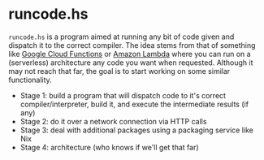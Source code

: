 runcode.hs
============

`runcode.hs` is a program aimed at running any bit of code given and dispatch it to the correct compiler. The idea stems from that of something like [Google Cloud Functions]() or [Amazon Lambda]() where you can run on a (serverless) architecture any code you want when requested. Although it may not reach that far, the goal is to start working on some similar functionality.

* Stage 1: build a program that will dispatch code to it's correct compiler/interpreter, build it, and execute the intermediate results (if any)
* Stage 2: do it over a network connection via HTTP calls
* Stage 3: deal with additional packages using a packaging service like Nix
* Stage 4: architecture (who knows if we'll get that far)
